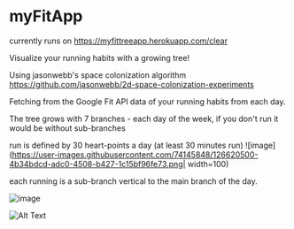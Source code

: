 # myFitApp
currently runs on https://myfittreeapp.herokuapp.com/clear

Visualize your running habits with a growing tree!

Using jasonwebb's space colonization algorithm https://github.com/jasonwebb/2d-space-colonization-experiments

Fetching from the Google Fit API data of your running habits from each day.

The tree grows with 7 branches - each day of the week, if you don't run it would be without sub-branches

run is defined by 30 heart-points a day (at least 30 minutes run)
![image](https://user-images.githubusercontent.com/74145848/126620500-4b34bdcd-adc0-4508-b427-1c15bf96fe73.png| width=100)

each running is a sub-branch vertical to the main branch of the day.

![image](https://user-images.githubusercontent.com/74145848/126622780-e249dffa-cf3c-425e-bfa1-aff446286366.png)


![Alt Text](https://media.giphy.com/media/BAhxsYTPLJd9S4YGUJ/giphy.gif)

